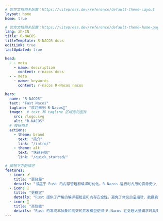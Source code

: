 ```yaml
---
# 官方文档相关配置：https://vitepress.dev/reference/default-theme-layout
layout: home
home: true

# 官方文档相关配置：https://vitepress.dev/reference/default-theme-home-page
lang: zh-CN
title: R-NACOS
titleTemplate: R-NACOS docs
editLink: true
lastUpdated: true

head:
  - - meta
    - name: description
      content: r-nacos docs
  - - meta
    - name: keywords
      content: r-nacos R-Nacos nacos

hero:
  name: "R-NACOS"
  text: "Fast Nacos"
  tagline: "欢迎来到 R-Nacos🎉"
  image:  # text 和 tagline 区域旁的图片
    src: /logo.svg
    alt: "R-NACOS"  
  # 按钮相关
  actions:
    - theme: brand
      text: "简介"
      link: "/intro/"  
    - theme: alt
      text: "快速开始"
      link: "/quick_started/"

# 按钮下方的描述
features:
  - icon: 🪶
    title: "更轻量"
    details: "得益于 Rust 的内存管理和编译时优化，R-Nacos 运行时占用的资源更少，二进制文件更小，适合资源受限的环境。"
  - icon: 🧱
    title: "更稳定"
    details: "Rust 提供了严格的编译器检查和内存安全性，避免了常见的空指针、数据竞争等问题，从而提升了系统的稳定性和可靠性。"
  - icon: 🚀
    title: "高性能"
    details: "Rust 的零成本抽象和高效的并发模型使得 R-Nacos 在处理大量请求时具有更高的性能表现，能够更快地响应和处理服务注册、发现等任务。"
---
```




